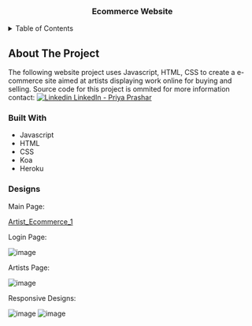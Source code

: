 <a name="readme-top"></a>

<br />
<div align="center">
  <a href="https://github.coventry.ac.uk/prasharp/6006CEM_PP_9246731/"></a>

<h3 align="center">Ecommerce Website</h3>
</div>

<!-- TABLE OF CONTENTS -->
<details>
  <summary>Table of Contents</summary>
  <ol>
    <li>
      <a href="#about-the-project">About The Project</a>
      <ul>
        <li><a href="#built-with">Built With</a></li>
      </ul>
      <ul>
        <li><a href="#designs">Designs</a></li>
      </ul>
    </li>
  </ol>
</details>



<!-- ABOUT THE PROJECT -->
## About The Project

The following website project uses Javascript, HTML, CSS to create a e-commerce site aimed at artists displaying work online for buying and selling. Source code for this project is ommited for more information contact: [![Linkedin](https://i.stack.imgur.com/gVE0j.png) LinkedIn - Priya Prashar](https://www.linkedin.com/in/priya-prashar-4801/)

<!-- Built With -->
### Built With

* Javascript
* HTML
* CSS
* Koa
* Heroku
  
<!-- Designs -->

### Designs 

Main Page:

[Artist_Ecommerce_1](https://github.com/Prashar-P/EcommerceWebsite/assets/140114811/f8546e5f-9a3f-4beb-abd3-d4fce2f44a70)

Login Page:

![image](https://github.com/Prashar-P/EcommerceWebsite/assets/140114811/5c9d9bdd-e95f-4fd1-be54-698ded0bbebf)

Artists Page:

![image](https://github.com/Prashar-P/EcommerceWebsite/assets/140114811/39f61891-e1ce-457e-ae8b-e0bcd512eac6)

Responsive Designs:

![image](https://github.com/Prashar-P/EcommerceWebsite/assets/140114811/702b215f-ab2f-4512-a1a6-0cd7d881ce17)
![image](https://github.com/Prashar-P/EcommerceWebsite/assets/140114811/1e75f8f7-11af-47fa-b58f-0d60764a7930)

